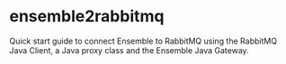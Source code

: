 # ensemble2rabbitmq
Quick start guide to connect Ensemble to RabbitMQ using the RabbitMQ Java Client, a Java proxy class and the Ensemble Java Gateway.  
